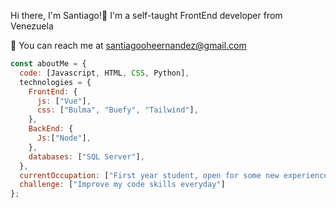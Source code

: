 Hi there, I'm Santiago!👋
I'm a self-taught FrontEnd developer from Venezuela

📧 You can reach me at santiagooheernandez@gmail.com
```javascript
const aboutMe = {
  code: [Javascript, HTML, CSS, Python],
  technologies = {
    FrontEnd: {
      js: ["Vue"],
      css: ["Bulma", "Buefy", "Tailwind"],
    },
    BackEnd: {
      Js:["Node"],
    },
    databases: ["SQL Server"],
  },
  currentOccupation: ["First year student, open for some new experience to learn"],
  challenge: ["Improve my code skills everyday"]
};
```
